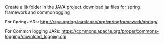 Create a lib folder in the JAVA project.
download jar files for spring framework and commonlogging 

For Spring JARs:
http://repo.spring.io/release/org/springframework/spring/


For Common logging JARs:
https://commons.apache.org/proper/commons-logging/download_logging.cgi
